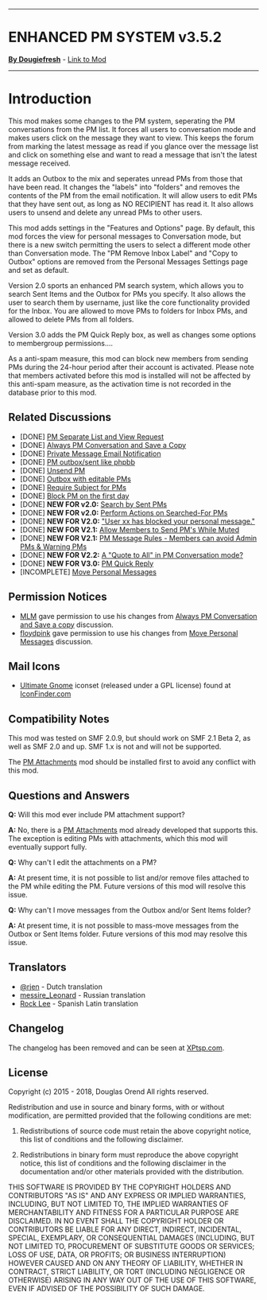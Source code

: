 -------

# ENHANCED PM SYSTEM v3.5.2

[**By Dougiefresh**](http://www.simplemachines.org/community/index.php?action=profile;u=253913) - [Link to Mod](http://custom.simplemachines.org/mods/index.php?mod=3736)

-------

# Introduction
This mod makes some changes to the PM system, seperating the PM conversations from the PM list.  It forces all users to conversation mode and makes users click on the message they want to view.  This keeps the forum from marking the latest message as read if you glance over the message list and click on something else and want to read a message that isn't the latest message received.

It adds an Outbox to the mix and seperates unread PMs from those that have been read.  It changes the "labels" into "folders" and removes the contents of the PM from the email notification.  It will allow users to edit PMs that they have sent out, as long as NO RECIPIENT has read it.  It also allows users to unsend and delete any unread PMs to other users.

This mod adds settings in the "Features and Options" page.  By default, this mod forces the view for personal messages to Conversation mode, but there is a new switch permitting the users to select a different mode other than Conversation mode.  The "PM Remove Inbox Label" and "Copy to Outbox" options are removed from the Personal Messages Settings page and set as default.

Version 2.0 sports an enhanced PM search system, which allows you to search Sent Items and the Outbox for PMs you specify.  It also allows the user to search them by username, just like the core functionality provided for the Inbox.  You are allowed to move PMs to folders for Inbox PMs, and allowed to delete PMs from all folders.

Version 3.0 adds the PM Quick Reply box, as well as changes some options to membergroup permissions....

As a anti-spam measure, this mod can block new members from sending PMs during the 24-hour period after their account is activated.  Please note that members activated before this mod is installed will not be affected by this anti-spam measure, as the activation time is not recorded in the database prior to this mod.

## Related Discussions

- [DONE] [PM Separate List and View Request](http://www.simplemachines.org/community/index.php?topic=420396)
- [DONE] [Always PM Conversation and Save a Copy](http://www.simplemachines.org/community/index.php?topic=427762)
- [DONE] [Private Message Email Notification](http://www.simplemachines.org/community/index.php?topic=426840)
- [DONE] [PM outbox/sent like phpbb](http://www.simplemachines.org/community/index.php?topic=128571)
- [DONE] [Unsend PM](http://www.simplemachines.org/community/index.php?topic=29990)
- [DONE] [Outbox with editable PMs](http://www.simplemachines.org/community/index.php?topic=403840)
- [DONE] [Require Subject for PMs](http://www.simplemachines.org/community/index.php?topic=333117)
- [DONE] [Block PM on the first day](http://www.simplemachines.org/community/index.php?topic=460098)
- [DONE] **NEW FOR v2.0:** [Search by Sent PMs](http://www.simplemachines.org/community/index.php?topic=498600)
- [DONE] **NEW FOR v2.0:** [Perform Actions on Searched-For PMs](http://www.simplemachines.org/community/index.php?topic=521508.msg3713864#msg3713864)
- [DONE] **NEW FOR V2.0:** ["User xx has blocked your personal message."](http://www.simplemachines.org/community/index.php?topic=478886)
- [DONE] **NEW FOR V2.1:** [Allow Members to Send PM's While Muted](http://www.simplemachines.org/community/index.php?topic=412263)
- [DONE] **NEW FOR V2.1:** [PM Message Rules - Members can avoid Admin PMs & Warning PMs](http://www.simplemachines.org/community/index.php?topic=412757)
- [DONE] **NEW FOR V2.2:** [A "Quote to All" in PM Conversation mode?](http://www.simplemachines.org/community/index.php?topic=503208.msg3539234#msg3539234)
- [DONE] **NEW FOR V3.0:** [PM Quick Reply](http://www.simplemachines.org/community/index.php?topic=521508.msg3804931#msg3804931)
- [INCOMPLETE] [Move Personal Messages](http://www.simplemachines.org/community/index.php?topic=295253)

## Permission Notices

- [MLM](http://www.simplemachines.org/community/index.php?action=profile;u=261314) gave permission to use his changes from [Always PM Conversation and Save a copy](http://www.simplemachines.org/community/index.php?topic=427762) discussion.
- [floydpink](http://www.simplemachines.org/community/index.php?action=profile;u=73143) gave permission to use his changes from [Move Personal Messages](http://www.simplemachines.org/community/index.php?topic=295253) discussion.

## Mail Icons

- [Ultimate Gnome](http://code.google.com/p/ultimate-gnome/) iconset (released under a GPL license) found at [IconFinder.com](http://www.iconfinder.com/search/?q=mail+iconset%3AUltimateGnome)

## Compatibility Notes
This mod was tested on SMF 2.0.9, but should work on SMF 2.1 Beta 2, as well as SMF 2.0 and up.  SMF 1.x is not and will not be supported.

The [PM Attachments](http://custom.simplemachines.org/mods/index.php?mod=1974) mod should be installed first to avoid any conflict with this mod.

## Questions and Answers
**Q:** Will this mod ever include PM attachment support?

**A:** No, there is a [PM Attachments](http://custom.simplemachines.org/mods/index.php?mod=1974) mod already developed that supports this.  The exception is editing PMs with attachments, which this mod will eventually support fully.

**Q:** Why can't I edit the attachments on a PM?

**A:** At present time, it is not possible to list and/or remove files attached to the PM while editing the PM.  Future versions of this mod will resolve this issue.

**Q:** Why can't I move messages from the Outbox and/or Sent Items folder?

**A:** At present time, it is not possible to mass-move messages from the Outbox or Sent Items folder.  Future versions of this mod may resolve this issue.

## Translators

- [@rjen](http://www.simplemachines.org/community/index.php?action=profile;u=287786) - Dutch translation
- [messire_Leonard](https://www.simplemachines.org/community/index.php?action=profile;u=431601) - Russian translation
- [Rock Lee](https://www.simplemachines.org/community/index.php?action=profile;u=322597) - Spanish Latin translation

## Changelog
The changelog has been removed and can be seen at [XPtsp.com](http://www.xptsp.com/board/index.php?topic=8.msg133#msg133).

## License
Copyright (c) 2015 - 2018, Douglas Orend
All rights reserved.

Redistribution and use in source and binary forms, with or without modification, are permitted provided that the following conditions are met:

1. Redistributions of source code must retain the above copyright notice, this list of conditions and the following disclaimer.

2. Redistributions in binary form must reproduce the above copyright notice, this list of conditions and the following disclaimer in the documentation and/or other materials provided with the distribution.

THIS SOFTWARE IS PROVIDED BY THE COPYRIGHT HOLDERS AND CONTRIBUTORS "AS IS" AND ANY EXPRESS OR IMPLIED WARRANTIES, INCLUDING, BUT NOT LIMITED TO, THE IMPLIED WARRANTIES OF MERCHANTABILITY AND FITNESS FOR A PARTICULAR PURPOSE ARE DISCLAIMED. IN NO EVENT SHALL THE COPYRIGHT HOLDER OR CONTRIBUTORS BE LIABLE FOR ANY DIRECT, INDIRECT, INCIDENTAL, SPECIAL, EXEMPLARY, OR CONSEQUENTIAL DAMAGES (INCLUDING, BUT NOT LIMITED TO, PROCUREMENT OF SUBSTITUTE GOODS OR SERVICES; LOSS OF USE, DATA, OR PROFITS; OR BUSINESS INTERRUPTION) HOWEVER CAUSED AND ON ANY THEORY OF LIABILITY, WHETHER IN CONTRACT, STRICT LIABILITY, OR TORT (INCLUDING NEGLIGENCE OR OTHERWISE) ARISING IN ANY WAY OUT OF THE USE OF THIS SOFTWARE, EVEN IF ADVISED OF THE POSSIBILITY OF SUCH DAMAGE.
